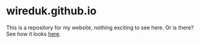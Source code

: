 # wireduk.github.io

This is a repository for my website, nothing exciting to see here. Or is there? See how it looks [here](https://wireduk.github.io/).
